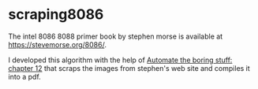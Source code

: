# scraping8086

The intel 8086 8088 primer book by stephen morse is available at https://stevemorse.org/8086/.

I developed this algorithm with the help of [Automate the boring stuff: chapter 12](https://automatetheboringstuff.com/2e/chapter12/) that scraps the images from stephen's web site and compiles it into a pdf.
